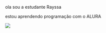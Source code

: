 ola sou a estudante Rayssa

estou aprendendo programação com o ALURA

![](https://media1.tenor.com/m/5BYK-WS0__gAAAAd/cool-fun.gif)
